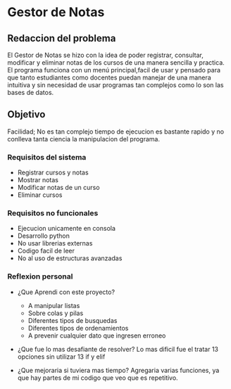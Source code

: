 # Gestor de Notas

## Redaccion del problema
El Gestor de Notas se hizo con la idea de poder registrar, consultar, modificar y eliminar notas de los cursos de una manera sencilla y practica.
El programa funciona con un menú principal,facil de usar y pensado para que tanto estudiantes como docentes puedan manejar de una manera intuitiva y sin necesidad de usar programas tan complejos como lo son las bases de datos.

## Objetivo
Facilidad; No es tan complejo tiempo de ejecucion es bastante rapido y no conlleva tanta ciencia la manipulacion del programa.

### Requisitos del sistema

- Registrar cursos y notas
- Mostrar notas
- Modificar notas de un curso
- Eliminar cursos

### Requisitos no funcionales

- Ejecucion unicamente en consola
- Desarrollo python
- No usar librerias externas
- Codigo facil de leer
- No al uso de estructuras avanzadas

### Reflexion personal

 - ¿Que Aprendi con este proyecto?
    - A manipular listas
    - Sobre colas y pilas
    - Diferentes tipos de busquedas
    - Diferentes tipos de ordenamientos
    - A prevenir cualquier dato que ingresen erroneo
- ¿Que fue lo mas desafiante de resolver?
    Lo mas dificil fue el tratar 13 opciones sin utilizar 13 if y elif

- ¿Que mejoraria si tuviera mas tiempo?
    Agregaria varias funciones, ya que hay partes de mi codigo que veo que es repetitivo.
